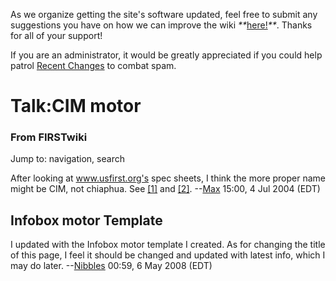 As we organize getting the site's software updated, feel free to submit any
suggestions you have on how we can improve the wiki
_**_[here!](/index.php/User:Hallry/Suggestions "User:Hallry/Suggestions"
)_**_. Thanks for all of your support!

If you are an administrator, it would be greatly appreciated if you could help
patrol [Recent Changes](/index.php/Special:Recentchanges
"Special:Recentchanges" ) to combat spam.

# Talk:CIM motor

### From FIRSTwiki

Jump to: navigation, search

After looking at www.usfirst.org's spec sheets, I think the more proper name
might be CIM, not chiaphua. See
[[1]](http://www2.usfirst.org/2004comp/Specs/Chiaphua.jpg
"http://www2.usfirst.org/2004comp/Specs/Chiaphua.jpg" ) and
[[2]](http://www.usfirst.org/robotics/2004/specsheets.htm
"http://www.usfirst.org/robotics/2004/specsheets.htm" ).
--[Max](/index.php/User:Max "User:Max" ) 15:00, 4 Jul 2004 (EDT)


##  Infobox motor Template

I updated with the Infobox motor template I created. As for changing the title
of this page, I feel it should be changed and updated with latest info, which
I may do later. \--[Nibbles](/index.php?title=User:Nibbles&action=edit
"User:Nibbles" ) 00:59, 6 May 2008 (EDT)

